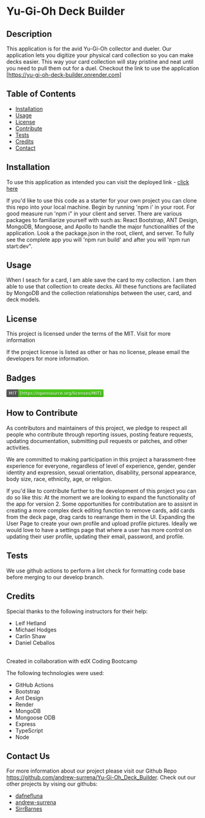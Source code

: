 # Yu-Gi-Oh Deck Builder

## Description

This application is for the avid Yu-Gi-Oh collector and dueler. Our application lets you digitize your physical card collection so you can make decks easier. This way your card collection will stay pristine and neat until you need to pull them out for a duel. Checkout the link to use the application [https://yu-gi-oh-deck-builder.onrender.com]

## Table of Contents

- [Installation](#installation)
- [Usage](#usage)
- [License](#license)
- [Contribute](#how-to-contribute)
- [Tests](#tests)
- [Credits](#credits)
- [Contact](#contact-us)

## Installation

To use this application as intended you can visit the deployed link - [click here](https://yu-gi-oh-deck-builder.onrender.com) 

If you'd like to use this code as a starter for your own project you can clone this repo into your local machine. Begin by running 'npm i' in your root. For good measure run 'npm i" in your client and server. There are various packages to familiarize yourself with such as: React Bootstrap, ANT Design, MongoDB, Mongoose, and Apollo to handle the major functionalities of the application. Look a the package.json in the root, client, and server. To fully see the complete app you will 'npm run build' and after you will 'npm run start:dev".

## Usage

 When I seach for a card, I am able save the card to my collection. I am then able to use that collection to create decks. All these functions are faciliated by MongoDB and the collection relationships between the user, card, and deck models.

## License

This project is licensed under the terms of the MIT. Visit  for more information

If the project license is listed as other or has no license, please email the developers for more information.

## Badges

<svg xmlns="http://www.w3.org/2000/svg" xmlns:xlink="http://www.w3.org/1999/xlink" width="254" height="20" role="img" aria-label="MIT: [https://opensource.org/licenses/MIT]"><title>MIT: [https://opensource.org/licenses/MIT]</title><linearGradient id="s" x2="0" y2="100%"><stop offset="0" stop-color="#bbb" stop-opacity=".1"/><stop offset="1" stop-opacity=".1"/></linearGradient><clipPath id="r"><rect width="254" height="20" rx="3" fill="#fff"/></clipPath><g clip-path="url(#r)"><rect width="31" height="20" fill="#555"/><rect x="31" width="223" height="20" fill="#4c1"/><rect width="254" height="20" fill="url(#s)"/></g><g fill="#fff" text-anchor="middle" font-family="Verdana,Geneva,DejaVu Sans,sans-serif" text-rendering="geometricPrecision" font-size="110"><text aria-hidden="true" x="165" y="150" fill="#010101" fill-opacity=".3" transform="scale(.1)" textLength="210">MIT</text><text x="165" y="140" transform="scale(.1)" fill="#fff" textLength="210">MIT</text><text aria-hidden="true" x="1415" y="150" fill="#010101" fill-opacity=".3" transform="scale(.1)" textLength="2130">[https://opensource.org/licenses/MIT]</text><text x="1415" y="140" transform="scale(.1)" fill="#fff" textLength="2130">[https://opensource.org/licenses/MIT]</text></g></svg>

## How to Contribute

As contributors and maintainers of this project, we pledge to respect all people who contribute through reporting issues, posting feature requests, updating documentation, submitting pull requests or patches, and other activities.

We are committed to making participation in this project a harassment-free experience for everyone, regardless of level of experience, gender, gender identity and expression, sexual orientation, disability, personal appearance, body size, race, ethnicity, age, or religion.

If you'd like to contribute further to the development of this project you can do so like this:
At the moment we are looking to expand the functionality of the app for version 2. Some opportunities for contributation are to assisnt in creating a more complex deck editing function to remove cards, add cards from the deck page, drag cards to rearrange them in the UI. Expanding the User Page to create your own profile and upload profile pictures. Ideally we would love to have a settings page that where a user has more control on updating their user profile, updating their email, password, and profile.

## Tests

We use github actions to perform a lint check for formatting code base before merging to our develop branch.

## Credits

Special thanks to the following instructors for their help:
* Leif Hetland
* Michael Hodges
* Carlin Shaw
* Daniel Ceballos

<br/>Created in collaboration with edX Coding Bootcamp

The following technologies were used:
* GitHub Actions
* Bootstrap
* Ant Design
* Render
* MongoDB
* Mongoose ODB
* Express
* TypeScript
* Node

## Contact Us

For more information about our project please visit our Github Repo <https://github.com/andrew-surrena/Yu-Gi-Oh_Deck_Builder>. Check out our other projects by vising our githubs:
* [dafnefluna](https://github.com/dafnefluna)
* [andrew-surrena](https://github.com/andrew-surrena)
* [SirrBarnes](https://github.com/SirrBarnes)
